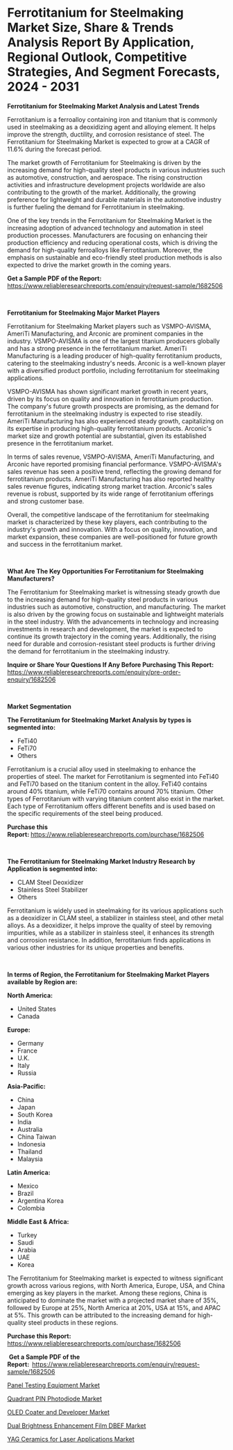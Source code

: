 <p><h1>Ferrotitanium for Steelmaking Market Size, Share & Trends Analysis Report By Application, Regional Outlook, Competitive Strategies, And Segment Forecasts, 2024 - 2031</h1></p><p><strong>Ferrotitanium for Steelmaking Market Analysis and Latest Trends</strong></p>
<p><p>Ferrotitanium is a ferroalloy containing iron and titanium that is commonly used in steelmaking as a deoxidizing agent and alloying element. It helps improve the strength, ductility, and corrosion resistance of steel. The Ferrotitanium for Steelmaking Market is expected to grow at a CAGR of 11.6% during the forecast period.</p><p>The market growth of Ferrotitanium for Steelmaking is driven by the increasing demand for high-quality steel products in various industries such as automotive, construction, and aerospace. The rising construction activities and infrastructure development projects worldwide are also contributing to the growth of the market. Additionally, the growing preference for lightweight and durable materials in the automotive industry is further fueling the demand for Ferrotitanium in steelmaking.</p><p>One of the key trends in the Ferrotitanium for Steelmaking Market is the increasing adoption of advanced technology and automation in steel production processes. Manufacturers are focusing on enhancing their production efficiency and reducing operational costs, which is driving the demand for high-quality ferroalloys like Ferrotitanium. Moreover, the emphasis on sustainable and eco-friendly steel production methods is also expected to drive the market growth in the coming years.</p></p>
<p><strong>Get a Sample PDF of the Report:&nbsp;</strong> <a href="https://www.reliableresearchreports.com/enquiry/request-sample/1682506">https://www.reliableresearchreports.com/enquiry/request-sample/1682506</a></p>
<p>&nbsp;</p>
<p><strong>Ferrotitanium for Steelmaking Major Market Players</strong></p>
<p><p>Ferrotitanium for Steelmaking Market players such as VSMPO-AVISMA, AmeriTi Manufacturing, and Arconic are prominent companies in the industry. VSMPO-AVISMA is one of the largest titanium producers globally and has a strong presence in the ferrotitanium market. AmeriTi Manufacturing is a leading producer of high-quality ferrotitanium products, catering to the steelmaking industry's needs. Arconic is a well-known player with a diversified product portfolio, including ferrotitanium for steelmaking applications.</p><p>VSMPO-AVISMA has shown significant market growth in recent years, driven by its focus on quality and innovation in ferrotitanium production. The company's future growth prospects are promising, as the demand for ferrotitanium in the steelmaking industry is expected to rise steadily. AmeriTi Manufacturing has also experienced steady growth, capitalizing on its expertise in producing high-quality ferrotitanium products. Arconic's market size and growth potential are substantial, given its established presence in the ferrotitanium market.</p><p>In terms of sales revenue, VSMPO-AVISMA, AmeriTi Manufacturing, and Arconic have reported promising financial performance. VSMPO-AVISMA's sales revenue has seen a positive trend, reflecting the growing demand for ferrotitanium products. AmeriTi Manufacturing has also reported healthy sales revenue figures, indicating strong market traction. Arconic's sales revenue is robust, supported by its wide range of ferrotitanium offerings and strong customer base.</p><p>Overall, the competitive landscape of the ferrotitanium for steelmaking market is characterized by these key players, each contributing to the industry's growth and innovation. With a focus on quality, innovation, and market expansion, these companies are well-positioned for future growth and success in the ferrotitanium market.</p></p>
<p>&nbsp;</p>
<p><strong>What Are The Key Opportunities For Ferrotitanium for Steelmaking Manufacturers?</strong></p>
<p><p>The Ferrotitanium for Steelmaking market is witnessing steady growth due to the increasing demand for high-quality steel products in various industries such as automotive, construction, and manufacturing. The market is also driven by the growing focus on sustainable and lightweight materials in the steel industry. With the advancements in technology and increasing investments in research and development, the market is expected to continue its growth trajectory in the coming years. Additionally, the rising need for durable and corrosion-resistant steel products is further driving the demand for ferrotitanium in the steelmaking industry.</p></p>
<p><strong>Inquire or Share Your Questions If Any Before Purchasing This Report:</strong> <a href="https://www.reliableresearchreports.com/enquiry/pre-order-enquiry/1682506">https://www.reliableresearchreports.com/enquiry/pre-order-enquiry/1682506</a></p>
<p>&nbsp;</p>
<p><strong>Market Segmentation</strong></p>
<p><strong>The Ferrotitanium for Steelmaking Market Analysis by types is segmented into:</strong></p>
<p><ul><li>FeTi40</li><li>FeTi70</li><li>Others</li></ul></p>
<p><p>Ferrotitanium is a crucial alloy used in steelmaking to enhance the properties of steel. The market for Ferrotitanium is segmented into FeTi40 and FeTi70 based on the titanium content in the alloy. FeTi40 contains around 40% titanium, while FeTi70 contains around 70% titanium. Other types of Ferrotitanium with varying titanium content also exist in the market. Each type of Ferrotitanium offers different benefits and is used based on the specific requirements of the steel being produced.</p></p>
<p><strong>Purchase this Report:&nbsp;</strong><a href="https://www.reliableresearchreports.com/purchase/1682506">https://www.reliableresearchreports.com/purchase/1682506</a></p>
<p>&nbsp;</p>
<p><strong>The Ferrotitanium for Steelmaking Market Industry Research by Application is segmented into:</strong></p>
<p><ul><li>CLAM Steel Deoxidizer</li><li>Stainless Steel Stabilizer</li><li>Others</li></ul></p>
<p><p>Ferrotitanium is widely used in steelmaking for its various applications such as a deoxidizer in CLAM steel, a stabilizer in stainless steel, and other metal alloys. As a deoxidizer, it helps improve the quality of steel by removing impurities, while as a stabilizer in stainless steel, it enhances its strength and corrosion resistance. In addition, ferrotitanium finds applications in various other industries for its unique properties and benefits.</p></p>
<p>&nbsp;</p>
<p><strong>In terms of Region, the Ferrotitanium for Steelmaking Market Players available by Region are:</strong></p>
<p>
    <p> <strong> North America: </strong>
        <ul>
            <li>United States</li>
            <li>Canada</li>
        </ul>
        </p> 
    <p> <strong> Europe: </strong>
        <ul>
            <li>Germany</li>
            <li>France</li>
            <li>U.K.</li>
            <li>Italy</li>
            <li>Russia</li>
        </ul>
        </p> 
    <p> <strong> Asia-Pacific: </strong>
        <ul>
            <li>China</li>
            <li>Japan</li>
            <li>South Korea</li>
            <li>India</li>
            <li>Australia</li>
            <li>China Taiwan</li>
            <li>Indonesia</li>
            <li>Thailand</li>
            <li>Malaysia</li>
        </ul>
        </p> 
    <p> <strong> Latin America: </strong>
        <ul>
            <li>Mexico</li>
            <li>Brazil</li>
            <li>Argentina Korea</li>
            <li>Colombia</li>
        </ul>
        </p> 
    <p> <strong> Middle East & Africa: </strong>
        <ul>
            <li>Turkey</li>
            <li>Saudi</li>
            <li>Arabia</li>
            <li>UAE</li>
            <li>Korea</li>
        </ul>
    </p>
    </p>
<p><p>The Ferrotitanium for Steelmaking market is expected to witness significant growth across various regions, with North America, Europe, USA, and China emerging as key players in the market. Among these regions, China is anticipated to dominate the market with a projected market share of 35%, followed by Europe at 25%, North America at 20%, USA at 15%, and APAC at 5%. This growth can be attributed to the increasing demand for high-quality steel products in these regions.</p></p>
<p><strong>Purchase this Report: </strong><a href="https://www.reliableresearchreports.com/purchase/1682506">https://www.reliableresearchreports.com/purchase/1682506</a></p>
<p>&nbsp;<strong>Get a Sample PDF of the Report:&nbsp;&nbsp;</strong><a href="https://www.reliableresearchreports.com/enquiry/request-sample/1682506">https://www.reliableresearchreports.com/enquiry/request-sample/1682506</a></p>
<p><strong></strong></p>
<p><p><a href="https://medium.com/@v8581137/panel-testing-equipment-market-size-cagr-trends-2024-2030-f94c0e6c39e5">Panel Testing Equipment Market</a></p><p><a href="https://medium.com/@rubencarter5756/quadrant-pin-photodiode-market-size-market-outlook-and-market-forecast-2024-to-2031-da5556298bd9">Quadrant PIN Photodiode Market</a></p><p><a href="https://medium.com/@rubencarter5756/oled-coater-and-developer-nbsp-market-focuses-on-market-share-size-and-projected-forecast-till-ab773a809e7c">OLED Coater and Developer Market</a></p><p><a href="https://medium.com/@v8581137/dual-brightness-enhancement-film-dbef-market-trends-forecast-and-competitive-analysis-to-2031-eeea7366ed44">Dual Brightness Enhancement Film DBEF Market</a></p><p><a href="https://medium.com/@santosh.reportprime/yag-ceramics-for-laser-applications-market-the-key-to-successful-business-strategy-forecast-till-4de31c306a1d">YAG Ceramics for Laser Applications Market</a></p></p>